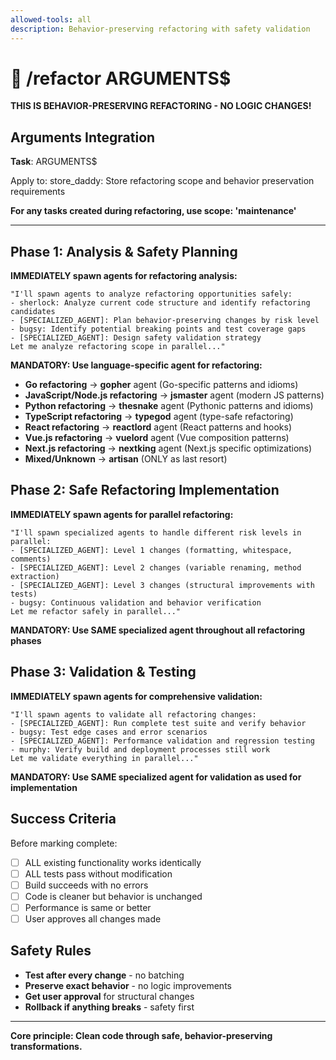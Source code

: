 ```yaml
---
allowed-tools: all
description: Behavior-preserving refactoring with safety validation
---
```


# 🔧 /refactor ARGUMENTS$

**THIS IS BEHAVIOR-PRESERVING REFACTORING - NO LOGIC CHANGES!**

## Arguments Integration

**Task**: ARGUMENTS$

Apply to: store_daddy: Store refactoring scope and behavior preservation requirements

**For any tasks created during refactoring, use scope: 'maintenance'**

---

## Phase 1: Analysis & Safety Planning

**IMMEDIATELY spawn agents for refactoring analysis:**
```
"I'll spawn agents to analyze refactoring opportunities safely:
- sherlock: Analyze current code structure and identify refactoring candidates
- [SPECIALIZED_AGENT]: Plan behavior-preserving changes by risk level
- bugsy: Identify potential breaking points and test coverage gaps
- [SPECIALIZED_AGENT]: Design safety validation strategy
Let me analyze refactoring scope in parallel..."
```

**MANDATORY: Use language-specific agent for refactoring:**
- **Go refactoring** → **gopher** agent (Go-specific patterns and idioms)
- **JavaScript/Node.js refactoring** → **jsmaster** agent (modern JS patterns)
- **Python refactoring** → **thesnake** agent (Pythonic patterns and idioms)
- **TypeScript refactoring** → **typegod** agent (type-safe refactoring)
- **React refactoring** → **reactlord** agent (React patterns and hooks)
- **Vue.js refactoring** → **vuelord** agent (Vue composition patterns)
- **Next.js refactoring** → **nextking** agent (Next.js specific optimizations)
- **Mixed/Unknown** → **artisan** (ONLY as last resort)

## Phase 2: Safe Refactoring Implementation

**IMMEDIATELY spawn agents for parallel refactoring:**
```
"I'll spawn specialized agents to handle different risk levels in parallel:
- [SPECIALIZED_AGENT]: Level 1 changes (formatting, whitespace, comments)
- [SPECIALIZED_AGENT]: Level 2 changes (variable renaming, method extraction)
- [SPECIALIZED_AGENT]: Level 3 changes (structural improvements with tests)
- bugsy: Continuous validation and behavior verification
Let me refactor safely in parallel..."
```

**MANDATORY: Use SAME specialized agent throughout all refactoring phases**

## Phase 3: Validation & Testing

**IMMEDIATELY spawn agents for comprehensive validation:**
```
"I'll spawn agents to validate all refactoring changes:
- [SPECIALIZED_AGENT]: Run complete test suite and verify behavior
- bugsy: Test edge cases and error scenarios
- [SPECIALIZED_AGENT]: Performance validation and regression testing
- murphy: Verify build and deployment processes still work
Let me validate everything in parallel..."
```

**MANDATORY: Use SAME specialized agent for validation as used for implementation**

## Success Criteria

Before marking complete:
- [ ] ALL existing functionality works identically
- [ ] ALL tests pass without modification
- [ ] Build succeeds with no errors
- [ ] Code is cleaner but behavior is unchanged
- [ ] Performance is same or better
- [ ] User approves all changes made

## Safety Rules

- **Test after every change** - no batching
- **Preserve exact behavior** - no logic improvements
- **Get user approval** for structural changes
- **Rollback if anything breaks** - safety first

---

**Core principle: Clean code through safe, behavior-preserving transformations.**